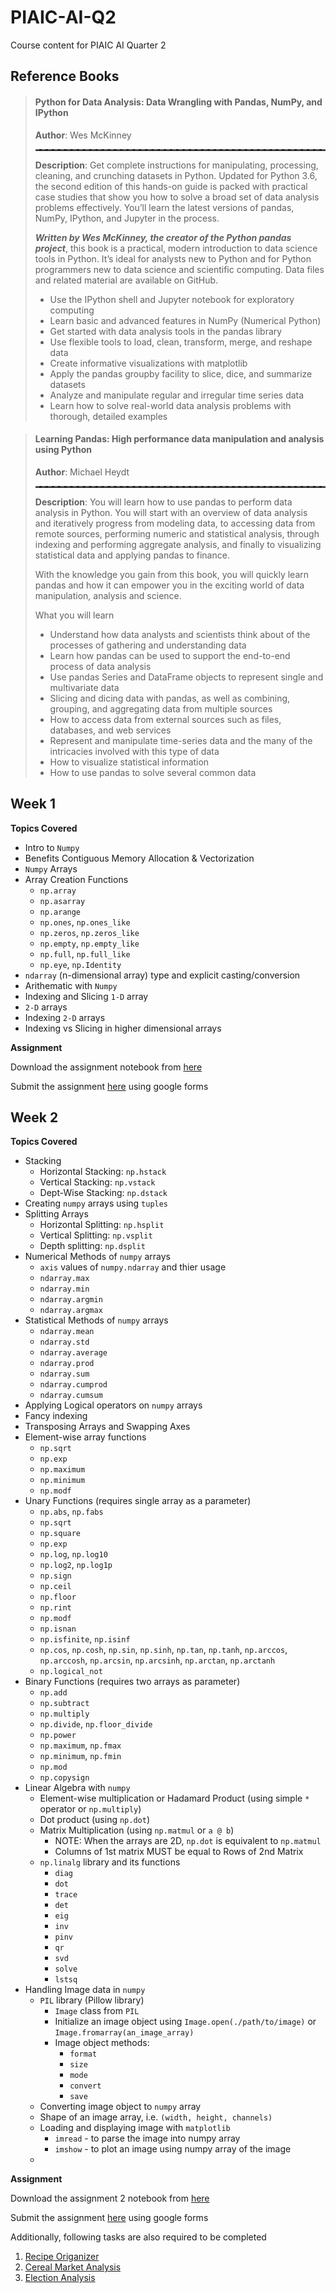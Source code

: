 # PIAIC-AI-Q2

Course content for PIAIC AI Quarter 2

## Reference Books

> #### **Python for Data Analysis: Data Wrangling with Pandas, NumPy, and IPython**
>
> **Author**: Wes McKinney
>
> <hr style='border: none; border-top: dashed 2px'/>
>
> **Description**: Get complete instructions for manipulating, processing, cleaning, and crunching datasets in Python. Updated for Python 3.6, the second edition of this hands-on guide is packed with practical case studies that show you how to solve a broad set of data analysis problems effectively. You’ll learn the latest versions of pandas, NumPy, IPython, and Jupyter in the process.
>
> **_Written by Wes McKinney, the creator of the Python pandas project_**, this book is a practical, modern introduction to data science tools in Python. It’s ideal for analysts new to Python and for Python programmers new to data science and scientific computing. Data files and related material are available on GitHub.
>
> - Use the IPython shell and Jupyter notebook for exploratory computing
> - Learn basic and advanced features in NumPy (Numerical Python)
> - Get started with data analysis tools in the pandas library
> - Use flexible tools to load, clean, transform, merge, and reshape data
> - Create informative visualizations with matplotlib
> - Apply the pandas groupby facility to slice, dice, and summarize datasets
> - Analyze and manipulate regular and irregular time series data
> - Learn how to solve real-world data analysis problems with thorough, detailed examples

> #### **Learning Pandas: High performance data manipulation and analysis using Python**
>
> **Author**: Michael Heydt
>
> <hr style='border: none; border-top: dashed 2px'/>
>
> **Description**: You will learn how to use pandas to perform data analysis in Python. You will start with an overview of data analysis and iteratively progress from modeling data, to accessing data from remote sources, performing numeric and statistical analysis, through indexing and performing aggregate analysis, and finally to visualizing statistical data and applying pandas to finance.
>
> With the knowledge you gain from this book, you will quickly learn pandas and how it can empower you in the exciting world of data manipulation, analysis and science.
>
> What you will learn
>
> - Understand how data analysts and scientists think about of the processes of gathering and understanding data
> - Learn how pandas can be used to support the end-to-end process of data analysis
> - Use pandas Series and DataFrame objects to represent single and multivariate data
> - Slicing and dicing data with pandas, as well as combining, grouping, and aggregating data from multiple sources
> - How to access data from external sources such as files, databases, and web services
> - Represent and manipulate time-series data and the many of the intricacies involved with this type of data
> - How to visualize statistical information
> - How to use pandas to solve several common data

## Week 1

**Topics Covered**

- Intro to `Numpy`
- Benefits Contiguous Memory Allocation &amp; Vectorization
- `Numpy` Arrays
- Array Creation Functions
  - `np.array`
  - `np.asarray`
  - `np.arange`
  - `np.ones`, `np.ones_like`
  - `np.zeros`, `np.zeros_like`
  - `np.empty`, `np.empty_like`
  - `np.full`, `np.full_like`
  - `np.eye`, `np.Identity`
- `ndarray` (n-dimensional array) type and explicit casting/conversion
- Arithematic with `Numpy`
- Indexing and Slicing `1-D` array
- `2-D` arrays
- Indexing `2-D` arrays
- Indexing vs Slicing in higher dimensional arrays

**Assignment**

Download the assignment notebook from [here](<https://github.com/nasir-hussain1/piaic_q2_Assignments/blob/master/Assignment%231(Numpy%20Fundamentals).ipynb>)

Submit the assignment [here](https://forms.gle/GFnM5iS9Qc1G168R7) using google forms

## Week 2

**Topics Covered**

- Stacking
  - Horizontal Stacking: `np.hstack`
  - Vertical Stacking: `np.vstack`
  - Dept-Wise Stacking: `np.dstack`
- Creating `numpy` arrays using `tuples`
- Splitting Arrays
  - Horizontal Splitting: `np.hsplit`
  - Vertical Splitting: `np.vsplit`
  - Depth splitting: `np.dsplit`
- Numerical Methods of `numpy` arrays
  - `axis` values of `numpy.ndarray` and thier usage
  - `ndarray.max`
  - `ndarray.min`
  - `ndarray.argmin`
  - `ndarray.argmax`
- Statistical Methods of `numpy` arrays
  - `ndarray.mean`
  - `ndarray.std`
  - `ndarray.average`
  - `ndarray.prod`
  - `ndarray.sum`
  - `ndarray.cumprod`
  - `ndarray.cumsum`
- Applying Logical operators on `numpy` arrays
- Fancy indexing
- Transposing Arrays and Swapping Axes
- Element-wise array functions
  - `np.sqrt`
  - `np.exp`
  - `np.maximum`
  - `np.minimum`
  - `np.modf`
- Unary Functions (requires single array as a parameter)
  - `np.abs`, `np.fabs`
  - `np.sqrt`
  - `np.square`
  - `np.exp`
  - `np.log`, `np.log10`
  - `np.log2`, `np.log1p`
  - `np.sign`
  - `np.ceil`
  - `np.floor`
  - `np.rint`
  - `np.modf`
  - `np.isnan`
  - `np.isfinite`, `np.isinf`
  - `np.cos`, `np.cosh`, `np.sin`, `np.sinh`, `np.tan`, `np.tanh`, `np.arccos`, `np.arccosh`, `np.arcsin`, `np.arcsinh`, `np.arctan`, `np.arctanh`
  - `np.logical_not`
- Binary Functions (requires two arrays as parameter)
  - `np.add`
  - `np.subtract`
  - `np.multiply`
  - `np.divide`, `np.floor_divide`
  - `np.power`
  - `np.maximum`, `np.fmax`
  - `np.minimum`, `np.fmin`
  - `np.mod`
  - `np.copysign`
- Linear Algebra with `numpy`
  - Element-wise multiplication or Hadamard Product (using simple `*` operator or `np.multiply`)
  - Dot product (using `np.dot`)
  - Matrix Multiplication (using `np.matmul` or `a @ b`)
    - NOTE: When the arrays are 2D, `np.dot` is equivalent to `np.matmul`
    - Columns of 1st matrix MUST be equal to Rows of 2nd Matrix
  - `np.linalg` library and its functions
    - `diag`
    - `dot`
    - `trace`
    - `det`
    - `eig`
    - `inv`
    - `pinv`
    - `qr`
    - `svd`
    - `solve`
    - `lstsq`
- Handling Image data in `numpy`
  - `PIL` library (Pillow library)
    - `Image` class from `PIL`
    - Initialize an image object using `Image.open(./path/to/image)` or `Image.fromarray(an_image_array)`
    - Image object methods:
      - `format`
      - `size`
      - `mode`
      - `convert`
      - `save`
  - Converting image object to `numpy` array
  - Shape of an image array, i.e. `(width, height, channels)`
  - Loading and displaying image with `matplotlib`
    - `imread` - to parse the image into numpy array
    - `imshow` - to plot an image using numpy array of the image
  -

**Assignment**

Download the assignment 2 notebook from <a href='https://github.com/nasir-hussain1/piaic_q2_Assignments/blob/master/Assignment%232(Numpy%20Fundamentals.ipynb'>here</a>

Submit the assignment [here](https://forms.gle/GFnM5iS9Qc1G168R7) using google forms

Additionally, following tasks are also required to be completed

1. [Recipe Origanizer](https://github.com/nasir-hussain1/piaic_q2_Assignments/tree/master/NumpyTask1)
2. [Cereal Market Analysis](https://github.com/nasir-hussain1/piaic_q2_Assignments/tree/master/NumpyTask2)
3. [Election Analysis](https://github.com/nasir-hussain1/piaic_q2_Assignments/tree/master/NumpyTask3)
